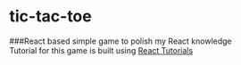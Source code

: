# tic-tac-toe
###React based simple game to polish my React knowledge</br>
Tutorial for this game is built using [React Tutorials](https://reactjs.org/tutorial/tutorial.html)


